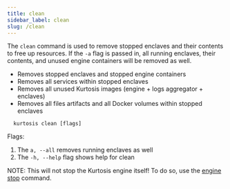 ```yaml
---
title: clean
sidebar_label: clean
slug: /clean
---
```


The `clean` command is used to remove stopped enclaves and their contents to free up resources. If the `-a` flag is passed in, all running enclaves, their contents, and unused engine containers will be removed as well.

- Removes stopped enclaves and stopped engine containers
- Removes all services within stopped enclaves
- Removes all unused Kurtosis images (engine + logs aggregator + enclaves)
- Removes all files artifacts and all Docker volumes within stopped enclaves

```
  kurtosis clean [flags]
```
Flags:
1. The `a, --all` removes running enclaves as well
2. The `-h, --help` flag shows help for clean


NOTE: This will not stop the Kurtosis engine itself! To do so, use the [engine stop](./engine-stop.md) command.
